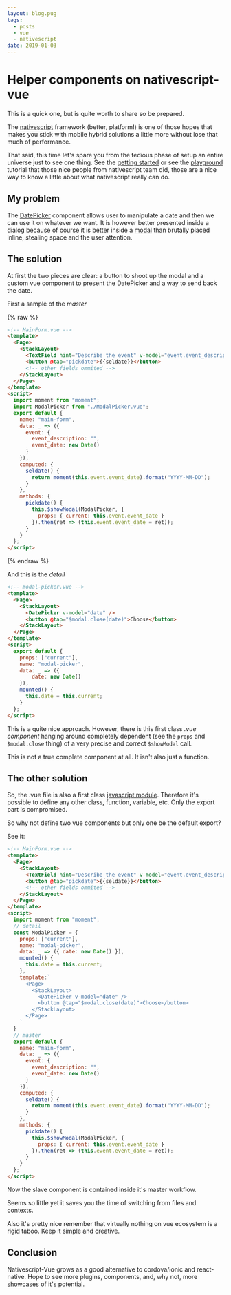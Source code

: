 ```yaml
---
layout: blog.pug
tags: 
  - posts
  - vue
  - nativescript
date: 2019-01-03
---
```

# Helper components on nativescript-vue

This is a quick one, but is quite worth to share so be prepared.

The [nativescript](https://nativescript-vue.org/en/docs/introduction/)
framework (better, platform!) is one of those hopes that makes you stick with
mobile hybrid solutions a little more without lose that much of performance.

That said, this time let's spare you from the tedious phase of setup an entire
universe just to see one thing. See the
[getting started](https://nativescript-vue.org/en/docs/getting-started/installation/)
or see the [playground](https://nativescript-vue.org/en/docs/getting-started/playground-tutorial/)
tutorial that those nice people from nativescript team did, those are a nice
way to know a little about what nativescript really can do.

## My problem

The [DatePicker](https://nativescript-vue.org/en/docs/elements/components/date-picker/)
component allows user to manipulate a date and then we can use it on whatever
we want. It is however better presented inside a dialog because of course it is
better inside a [modal](https://nativescript-vue.org/en/docs/routing/manual-routing/#showmodal)
than brutally placed inline, stealing space and the user attention.

## The solution

At first the two pieces are clear: a button to shoot up the modal and a custom
vue component to present the DatePicker and a way to send back the date.

First a sample of the _master_

{% raw %}

```html
<!-- MainForm.vue -->
<template>
  <Page>
    <StackLayout>
      <TextField hint="Describe the event" v-model="event.event_description" />
      <button @tap="pickdate">{{seldate}}</button>
      <!-- other fields ommited -->
    </StackLayout>
  </Page>
</template>
<script>
  import moment from "moment";
  import ModalPicker from "./ModalPicker.vue";
  export default {
    name: "main-form",
    data: _ => ({
      event: {
        event_description: "",
        event_date: new Date()
      }
    }),
    computed: {
      seldate() {
        return moment(this.event.event_date).format("YYYY-MM-DD");
      }
    },
    methods: {
      pickdate() {
        this.$showModal(ModalPicker, {
          props: { current: this.event.event_date }
        }).then(ret => (this.event.event_date = ret));
      }
    }
  };
</script>
```

{% endraw %}

And this is the _detail_

```html
<!-- modal-picker.vue -->
<template>
  <Page>
    <StackLayout>
      <DatePicker v-model="date" />
      <button @tap="$modal.close(date)">Choose</button>
    </StackLayout>
  </Page>
</template>
<script>
  export default {
    props: ["current"],
    name: "modal-picker",
    data: _ => ({ 
        date: new Date() 
    }),
    mounted() {
      this.date = this.current;
    }
  };
</script>
```

This is a quite nice approach. However, there is this first class
_.vue component_ hanging around completely dependent (see the `props` and
`$modal.close` thing) of a very precise and correct `$showModal` call.

This is not a true complete component at all. It isn't also just a function.

## The other solution

So, the .vue file is also a first class
[javascript module](https://developer.mozilla.org/en-US/docs/Web/JavaScript/Reference/Statements/export).
Therefore it's possible to define any other class, function, variable, etc.
Only the export part is compromised.

So why not define two vue components but only one be the default export?

See it:

```html
<!-- MainForm.vue -->
<template>
  <Page>
    <StackLayout>
      <TextField hint="Describe the event" v-model="event.event_description" />
      <button @tap="pickdate">{{seldate}}</button>
      <!-- other fields ommited -->
    </StackLayout>
  </Page>
</template>
<script>
  import moment from "moment";
  // detail
  const ModalPicker = {
    props: ["current"],
    name: "modal-picker",
    data: _ => ({ date: new Date() }),
    mounted() {
      this.date = this.current;
    },
    template:`
      <Page>
        <StackLayout>
          <DatePicker v-model="date" />
          <button @tap="$modal.close(date)">Choose</button>
        </StackLayout>
      </Page>
    `
  }
  // master
  export default {
    name: "main-form",
    data: _ => ({
      event: {
        event_description: "",
        event_date: new Date()
      }
    }),
    computed: {
      seldate() {
        return moment(this.event.event_date).format("YYYY-MM-DD");
      }
    },
    methods: {
      pickdate() {
        this.$showModal(ModalPicker, {
          props: { current: this.event.event_date }
        }).then(ret => (this.event.event_date = ret));
      }
    }
  };
</script>
```

Now the slave component is contained inside it's master workflow.

Seems so little yet it saves you the time of switching from files and contexts.

Also it's pretty nice remember that virtually nothing on vue ecosystem is a
rigid taboo. Keep it simple and creative.

## Conclusion

Nativescript-Vue grows as a good alternative to cordova/ionic and react-native.
Hope to see more plugins, components, and, why not, more
[showcases](https://market.nativescript.org/?tab=samples&framework=vue&category=all_samples)
of it's potential.
